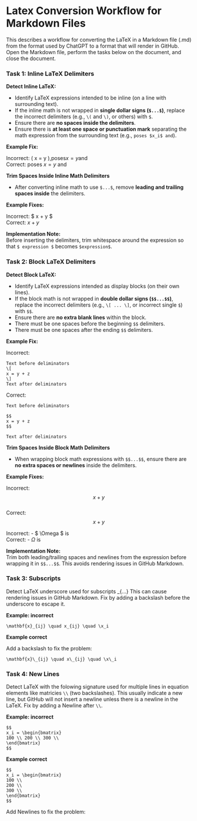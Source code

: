 # Latex Conversion Workflow for Markdown Files
This describes a workflow for converting the LaTeX in a Markdown file (.md) from the format used by ChatGPT to a format that will render in GitHub.  Open the Markdown file, perform the tasks below on the document, and close the document.

### Task 1: Inline LaTeX Delimiters

**Detect Inline LaTeX:**
- Identify LaTeX expressions intended to be inline (on a line with surrounding text).
- If the inline math is not wrapped in **single dollar signs (`$...$`)**, replace the incorrect delimiters (e.g., `\(` and `\)`, or others) with `$`.
- Ensure there are **no spaces inside the delimiters**.
- Ensure there is **at least one space or punctuation mark** separating the math expression from the surrounding text (e.g., `poses $x_i$ and`).

**Example Fix:**

Incorrect: \( x = y \),poses$x=y$and  
Correct: poses $x = y$ and

**Trim Spaces Inside Inline Math Delimiters**

- After converting inline math to use `$...$`, remove **leading and trailing spaces inside** the delimiters.

**Example Fixes:**

Incorrect: $ x + y $  
Correct: $x + y$

**Implementation Note:**  
Before inserting the delimiters, trim whitespace around the expression so that `$ expression $` becomes `$expression$`.


### Task 2: Block LaTeX Delimiters

**Detect Block LaTeX:**

- Identify LaTeX expressions intended as display blocks (on their own lines).
- If the block math is not wrapped in **double dollar signs (`$$...$$`)**, replace the incorrect delimiters (e.g., `\[ ... \]`, or incorrect single `$`) with `$$`.
- Ensure there are **no extra blank lines** within the block.
- There must be one spaces before the beginning `$$` delimiters.
- There must be one spaces after the ending `$$` delimiters. 

**Example Fix:**

Incorrect:
```
Text before deliminators
\[
x = y + z
\]
Text after deliminators
```
Correct:
```
Text before deliminators

$$
x = y + z
$$

Text after deliminators
```

**Trim Spaces Inside Block Math Delimiters**

- When wrapping block math expressions with `$$...$$`, ensure there are **no extra spaces or newlines** inside the delimiters.

**Example Fixes:**

Incorrect: $$ x + y $$  
Correct: $$x + y$$

Incorrect: - $ \Omega $ is  
Correct: - $\Omega$ is

**Implementation Note:**  
Trim both leading/trailing spaces and newlines from the expression before wrapping it in `$$...$$`. This avoids rendering issues in GitHub Markdown.

### Task 3: Subscripts

Detect LaTeX underscore used for subscripts _{...}  This can cause rendering issues in GitHub Markdown.  Fix by adding a backslash before the underscore to escape it.

**Example: incorrect**
```
\mathbf{x}_{ij} \quad x_{ij} \quad \x_i
```

**Example correct**

Add a backslash to fix the problem:
```
\mathbf{x}\_{ij} \quad x\_{ij} \quad \x\_i
```


### Task 4: New Lines

Detect LaTeX with the folowing signature used for multiple lines in equation elements like matricies ```\\``` (two backslashes).  This usually indicate a new line, but GitHub will not insert a newline unless there is a newline in the LaTeX.  Fix by adding a Newline after ```\\```.

**Example: incorrect**
```
$$
x_i = \begin{bmatrix}
100 \\ 200 \\ 300 \\
\end{bmatrix}
$$
```

**Example correct**
```
$$
x_i = \begin{bmatrix}
100 \\
200 \\
300 \\
\end{bmatrix}
$$
```
Add Newlines to fix the problem:



